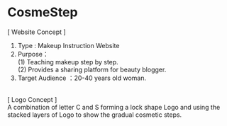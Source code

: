 # CosmeStep

[ Website Concept ]</br>
1. Type : Makeup Instruction Website</br>
2. Purpose：</br>
   (1) Teaching makeup step by step.</br>
   (2) Provides a sharing platform for beauty blogger.</br>
3. Target Audience ：20-40 years old woman.</br>
</br>
[ Logo Concept ]</br>
A combination of letter C and S forming a lock shape Logo and using the stacked layers of Logo to show the gradual cosmetic steps.</br>
